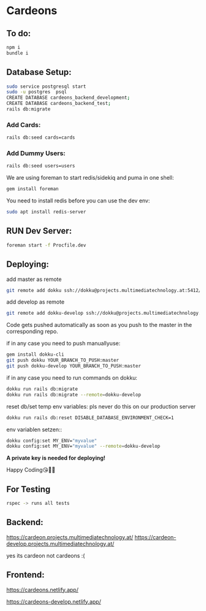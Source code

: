 # Cardeons

## To do:
```sh
npm i
bundle i
```

## Database Setup:
```sh
sudo service postgresql start
sudo -u postgres  psql
CREATE DATABASE cardeons_backend_development;
CREATE DATABASE cardeons_backend_test;
rails db:migrate
```

### Add Cards:
```sh
rails db:seed cards=cards
```

### Add Dummy Users:
```sh
rails db:seed users=users
```


We are using foreman to start redis/sidekiq and puma in one shell:
```sh
gem install foreman
```

You need to install redis before you can use the dev env:

```sh
sudo apt install redis-server 
```


## RUN Dev Server:
```sh
foreman start -f Procfile.dev
```


## Deploying:

add master as remote
```sh
git remote add dokku ssh://dokku@projects.multimediatechnology.at:5412/cardeon
```

add develop as remote
```sh
git remote add dokku-develop ssh://dokku@projects.multimediatechnology.at:5412/cardeon-develop
```

Code gets pushed automatically as soon as you push to the master in the corresponding repo.

if in any case you need to push manuallyuse:

```sh
gem install dokku-cli
git push dokku YOUR_BRANCH_TO_PUSH:master
git push dokku-develop YOUR_BRANCH_TO_PUSH:master
```

if in any case you need to run commands on dokku:
```sh
dokku run rails db:migrate
dokku run rails db:migrate --remote=dokku-develop
```


reset db/set temp env variables:
pls never do this on our production server
```sh
dokku run rails db:reset DISABLE_DATABASE_ENVIRONMENT_CHECK=1
```

env variablen setzen::
```sh
dokku config:set MY_ENV="myvalue" 
dokku config:set MY_ENV="myvalue" --remote=dokku-develop
```

**A private key is needed for deploying!**


Happy Coding😘👩‍💻


## For Testing
```sh 
rspec -> runs all tests
```

## Backend: 

https://cardeon.projects.multimediatechnology.at/
https://cardeon-develop.projects.multimediatechnology.at/

yes its cardeon not cardeons :(

## Frontend: 

https://cardeons.netlify.app/ 

https://cardeons-develop.netlify.app/
